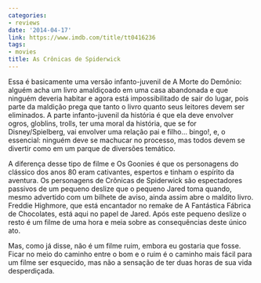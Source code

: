 ```yaml
---
categories:
- reviews
date: '2014-04-17'
link: https://www.imdb.com/title/tt0416236
tags:
- movies
title: As Crônicas de Spiderwick
---
```


Essa é basicamente uma versão infanto-juvenil de A Morte do Demônio: alguém acha um livro amaldiçoado em uma casa abandonada e que ninguém deveria habitar e agora está impossibilitado de sair do lugar, pois parte da maldição prega que tanto o livro quanto seus leitores devem ser eliminados. A parte infanto-juvenil da história é que ela deve envolver ogros, globlins, trolls, ter uma moral da história, que se for Disney/Spielberg, vai envolver uma relação pai e filho... bingo!, e, o essencial: ninguém deve se machucar no processo, mas todos devem se divertir como em um parque de diversões temático.

A diferença desse tipo de filme e Os Goonies é que os personagens do clássico dos anos 80 eram cativantes, espertos e tinham o espírito da aventura. Os personagens de Crônicas de Spiderwick são espectadores passivos de um pequeno deslize que o pequeno Jared toma quando, mesmo advertido com um bilhete de aviso, ainda assim abre o maldito livro. Freddie Highmore, que está encantador no remake de A Fantástica Fábrica de Chocolates, está aqui no papel de Jared. Após este pequeno deslize o resto é um filme de uma hora e meia sobre as consequências deste único ato.

Mas, como já disse, não é um filme ruim, embora eu gostaria que fosse. Ficar no meio do caminho entre o bom e o ruim é o caminho mais fácil para um filme ser esquecido, mas não a sensação de ter duas horas de sua vida desperdiçada.